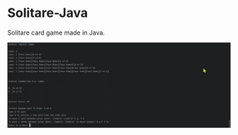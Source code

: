 # Solitare-Java
Solitare card game made in Java.

![Solitare demo](https://github.com/nasseh02/Solitare-Java/blob/main/assets/solitaregif.gif)
